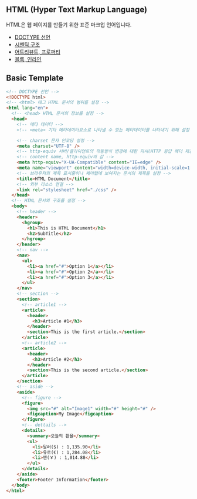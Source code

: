 ## HTML (Hyper Text Markup Language)

HTML은 웹 페이지를 만들기 위한 표준 마크업 언어입니다.

- [DOCTYPE 선언](https://github.com/jungks9351/FrontEnd_Study/blob/main/HTML/Docs/HTML%20DOCTYPE%20%EC%84%A0%EC%96%B8.md)
- [시멘틱 구조](https://github.com/jungks9351/FrontEnd_Study/blob/main/HTML/Docs/%EC%8B%9C%EB%A9%98%ED%8B%B1%20%EA%B5%AC%EC%A1%B0.md)
- [어트리뷰트, 프로퍼티](https://github.com/jungks9351/FrontEnd_Study/blob/main/HTML/Docs/attribute%20vs%20property.md)
- [블록, 인라인](https://github.com/jungks9351/FrontEnd_Study/blob/main/HTML/Docs/%EB%B8%94%EB%A1%9D%2C%EC%9D%B8%EB%9D%BC%EC%9D%B8.md)

## Basic Template

```html
<!-- DOCTYPE 선언 -->
<!DOCTYPE html>
<!-- <html> 태그 HTML 문서의 범위를 설정 -->
<html lang="en">
  <!-- <head> HTML 문서의 정보를 설정 -->
  <head>
    <!-- 메타 데이터 -->
    <!-- <meta> 기타 메타데이터요소로 나타낼 수 있는 메타데이터를 나타내기 위해 설정 검색엔진이나 브라우저에 정보를 제공-->

    <!-- charset 문자 인코딩 설정 -->
    <meta charset="UTF-8" />
    <!-- http-equiv 서버/클라이언트의 작동방식 변경에 대한 지시(HTTP 응답 헤더 제공) -->
    <!-- content name, http-equiv의 값 -->
    <meta http-equiv="X-UA-Compatible" content="IE=edge" />
    <meta name="viewport" content="width=device-width, initial-scale=1.0" />
    <!-- 브라우저의 제목 표시줄이나 페이탭에 보여지는 문서의 제목을 설정 -->
    <title>HTML Document</title>
    <!-- 외부 리소스 연결 -->
    <link rel="stylesheet" href="./css" />
  </head>
  <!-- HTML 문서의 구조를 설정 -->
  <body>
    <!-- header -->
    <header>
      <hgroup>
        <h1>This is HTML Document</h1>
        <h2>SubTitle</h2>
      </hgroup>
    </header>
    <!-- nav -->
    <nav>
      <ul>
        <li><a href="#">Option 1</a></li>
        <li><a href="#">Option 2</a></li>
        <li><a href="#">Option 3</a></li>
      </ul>
    </nav>
    <!-- section -->
    <section>
      <!-- article1 -->
      <article>
        <header>
          <h3>Article #1</h3>
        </header>
        <section>This is the first article.</section>
      </article>
      <!-- article2 -->
      <article>
        <header>
          <h3>Article #2</h3>
        </header>
        <section>This is the second article.</section>
      </article>
    </section>
    <!-- aside -->
    <aside>
      <!-- figure -->
      <figure>
        <img src="#" alt="Image1" width="#" height="#" />
        <figcaption>My Image</figcaption>
      </figure>
      <!-- dettails -->
      <details>
        <summary>오늘의 환율</summary>
        <ul>
          <li>달러($) : 1,135.90</li>
          <li>유로(€) : 1,284.08</li>
          <li>엔(￥) : 1,014.88</li>
        </ul>
      </details>
    </aside>
    <footer>Footer Information</footer>
  </body>
</html>
```
